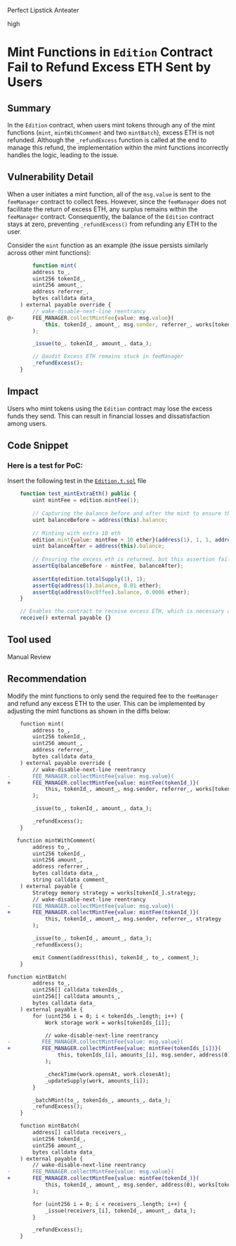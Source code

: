 Perfect Lipstick Anteater

high

# Mint Functions in `Edition` Contract Fail to Refund Excess ETH Sent by Users

## Summary
In the `Edition` contract, when users mint tokens through any of the mint functions (`mint`, `mintWithComment` and two `mintBatch`), excess ETH is not refunded. Although the `_refundExcess` function is called at the end to manage this refund, the implementation within the mint functions incorrectly handles the logic, leading to the issue.

## Vulnerability Detail
When a user initiates a mint function, all of the `msg.value` is sent to the `feeManager` contract to collect fees. However, since the `feeManager` does not facilitate the return of excess ETH, any surplus remains within the `feeManager` contract. Consequently, the balance of the `Edition` contract stays at zero, preventing `_refundExcess()` from refunding any ETH to the user.

Consider the `mint` function as an example (the issue persists similarly across other mint functions):
```javascript
        function mint(
        address to_,
        uint256 tokenId_,
        uint256 amount_,
        address referrer_,
        bytes calldata data_
    ) external payable override {
        // wake-disable-next-line reentrancy
@>      FEE_MANAGER.collectMintFee{value: msg.value}(
            this, tokenId_, amount_, msg.sender, referrer_, works[tokenId_].strategy
        );

        _issue(to_, tokenId_, amount_, data_);

        // @audit Excess ETH remains stuck in feeManager
        _refundExcess();
    }
```

## Impact
Users who mint tokens using the `Edition` contract may lose the excess funds they send. This can result in financial losses and dissatisfaction among users.

## Code Snippet


### Here is a test for PoC:
Insert the following test in the [`Edition.t.sol`](https://github.com/sherlock-audit/2024-04-titles/blob/main/wallflower-contract-v2/test/editions/Edition.t.sol#L175) file 

```javascript
    function test_mintExtraEth() public {
        uint mintFee = edition.mintFee(1);
        
        // Capturing the balance before and after the mint to ensure the mint fee is paid and excess eth is returned
        uint balanceBefore = address(this).balance;
        
        // Minting with extra 10 eth
        edition.mint{value: mintFee + 10 ether}(address(1), 1, 1, address(0), new bytes(0));
        uint balanceAfter = address(this).balance;
        
        // Ensuring the excess eth is returned. but this assertion fails because excess ETH is left in the feeManager
        assertEq(balanceBefore - mintFee, balanceAfter);
        
        assertEq(edition.totalSupply(1), 1);
        assertEq(address(1).balance, 0.01 ether);
        assertEq(address(0xc0ffee).balance, 0.0006 ether);
    }

    // Enables the contract to receive excess ETH, which is necessary after fixing the minting issue.
    receive() external payable {}
```

## Tool used

Manual Review

## Recommendation
Modify the mint functions to only send the required fee to the `feeManager` and refund any excess ETH to the user. This can be implemented by adjusting the mint functions as shown in the diffs below:

```diff
    function mint(
        address to_,
        uint256 tokenId_,
        uint256 amount_,
        address referrer_,
        bytes calldata data_
    ) external payable override {
        // wake-disable-next-line reentrancy
-       FEE_MANAGER.collectMintFee{value: msg.value}(
+       FEE_MANAGER.collectMintFee{value: mintFee(tokenId_)}(
            this, tokenId_, amount_, msg.sender, referrer_, works[tokenId_].strategy
        );

        _issue(to_, tokenId_, amount_, data_);

        _refundExcess();
    }
```

```diff
   function mintWithComment(
        address to_,
        uint256 tokenId_,
        uint256 amount_,
        address referrer_,
        bytes calldata data_,
        string calldata comment_
    ) external payable {
        Strategy memory strategy = works[tokenId_].strategy;
        // wake-disable-next-line reentrancy
-       FEE_MANAGER.collectMintFee{value: msg.value}(
+       FEE_MANAGER.collectMintFee{value: mintFee(tokenId_)}(
            this, tokenId_, amount_, msg.sender, referrer_, strategy
        );

        _issue(to_, tokenId_, amount_, data_);
        _refundExcess();

        emit Comment(address(this), tokenId_, to_, comment_);
    }
```

```diff
function mintBatch(
        address to_,
        uint256[] calldata tokenIds_,
        uint256[] calldata amounts_,
        bytes calldata data_
    ) external payable {
        for (uint256 i = 0; i < tokenIds_.length; i++) {
            Work storage work = works[tokenIds_[i]];

            // wake-disable-next-line reentrancy
-          FEE_MANAGER.collectMintFee{value: msg.value}(
+          FEE_MANAGER.collectMintFee{value: mintFee(tokenIds_[i])}(
                this, tokenIds_[i], amounts_[i], msg.sender, address(0), work.strategy
            );

            _checkTime(work.opensAt, work.closesAt);
            _updateSupply(work, amounts_[i]);
        }

        _batchMint(to_, tokenIds_, amounts_, data_);
        _refundExcess();
    }
```

```diff
    function mintBatch(
        address[] calldata receivers_,
        uint256 tokenId_,
        uint256 amount_,
        bytes calldata data_
    ) external payable {
        // wake-disable-next-line reentrancy
-       FEE_MANAGER.collectMintFee{value: msg.value}(
+       FEE_MANAGER.collectMintFee{value: mintFee(tokenId_)}(
            this, tokenId_, amount_, msg.sender, address(0), works[tokenId_].strategy
        );

        for (uint256 i = 0; i < receivers_.length; i++) {
            _issue(receivers_[i], tokenId_, amount_, data_);
        }

        _refundExcess();
    }
```